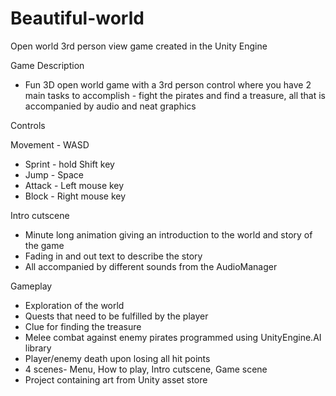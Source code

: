 # Beautiful-world
Open world 3rd person view game created in the Unity Engine


Game Description

- Fun 3D open world game with a 3rd person control where you have 2 main tasks to accomplish -
  fight the pirates and find a treasure, all that is accompanied by audio and neat graphics 


Controls

Movement - WASD
- Sprint - hold Shift key
- Jump - Space
- Attack - Left mouse key
- Block - Right mouse key



Intro cutscene

- Minute long animation giving an introduction to the world and story of the game
- Fading in and out text to describe the story
- All accompanied by different sounds from the AudioManager



Gameplay

- Exploration of the world
- Quests that need to be fulfilled by the player
- Clue for finding the treasure
- Melee combat against enemy pirates programmed using UnityEngine.AI library
- Player/enemy death upon losing all hit points
- 4 scenes- Menu, How to play, Intro cutscene, Game scene
- Project containing art from Unity asset store

